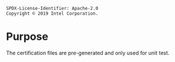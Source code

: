 ```text
SPDX-License-Identifier: Apache-2.0
Copyright © 2019 Intel Corporation.
```
# Purpose

The certification files are pre-generated and only used for unit test.
